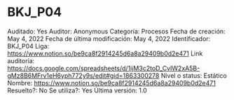 # BKJ_P04

Auditado: Yes
Auditor: Anonymous
Categoría: Procesos
Fecha de creación: May 4, 2022
Fecha de última modificación: May 4, 2022
Identificador: BKJ_P04
Liga: https://www.notion.so/be9ca8f2914245d6a8a29409b0d2e471 
Link auditoría: https://docs.google.com/spreadsheets/d/1ijM3c2toD_CvIW2xA5B-gMz8B6MFrv1eH6yph772y9s/edit#gid=1863300278
Nivel o status: Estático
Nombre: https://www.notion.so/be9ca8f2914245d6a8a29409b0d2e471 
Resuelto?: No
Se utiliza?: Yes
Última versión: 1.0